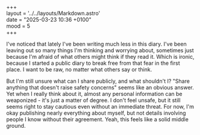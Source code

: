 +++  
layout = '../../layouts/Markdown.astro'  
date = "2025-03-23 10:36 +0100"  
mood = 5  
+++  

I've noticed that lately I've been writing much less in this diary. I've been leaving out so many things I'm thinking and worrying about, sometimes just because I'm afraid of what others might think if they read it. Which is ironic, because I started a public diary to break free from that fear in the first place. I want to be raw, no matter what others say or think.

But I'm still unsure what can I share publicly, and what shouldn't I? "Share anything that doesn't raise safety concerns" seems like an obvious answer. Yet when I really think about it, almost any personal information can be weaponized - it's just a matter of degree. I don't feel unsafe, but it still seems right to stay cautious even without an immediate threat. For now, I'm okay publishing nearly everything about myself, but not details involving people I know without their agreement. Yeah, this feels like a solid middle ground.